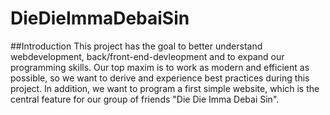 # DieDieImmaDebaiSin
##Introduction
This project has the goal to better understand webdevelopment, back/front-end-devleopment and to expand our programming skills. Our top maxim is to work as modern and efficient as possible, so we want to derive and experience best practices during this project. In addition, we want to program a first simple website, which is the central feature for our group of friends "Die Die Imma Debai Sin".

